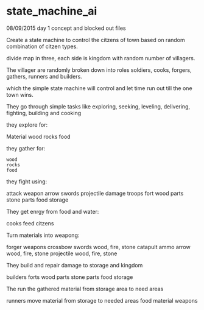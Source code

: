 # state_machine_ai
08/09/2015 day 1 concept and blocked out files

Create a state machine to control the citzens of town based on random combination of citzen types.

divide map in three, each side is kingdom with random number of villagers. 

The villager are randomly broken down into roles soldiers, cooks, forgers, gathers, runners and builders.

which the simple state machine will control and let time run out till the one town wins.

They go through simple tasks like exploring, seeking, leveling, delivering, fighting, building and cooking

they explore for:

Material
	wood
	rocks
	food

they gather for:

	wood
	rocks
	food

they fight using:

attack
	weapon
		arrow
		swords
		projectile
damage
	troops
	fort
		wood parts
		stone parts
		food storage

They get enrgy from food and water:		
		
cooks
	feed
		citzens

Turn materials into weapong:

forger
	weapons
		crossbow
		swords wood, fire, stone
		catapult
	ammo
		arrow  wood, fire, stone
		projectile wood, fire, stone
		
They build and repair damage to storage and kingdom

builders
	forts
		wood parts
		stone parts
		food storage
		
The run the gathered material from storage area to need areas

runners
	move material from storage to needed areas
		food
		material
		weapons
